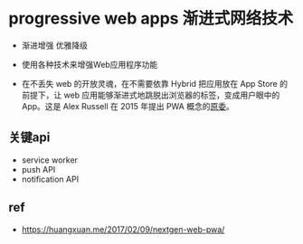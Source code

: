 # progressive web apps 渐进式网络技术

- 渐进增强 优雅降级

- 使用各种技术来增强Web应用程序功能

- 在不丢失 web 的开放灵魂，在不需要依靠 Hybrid 把应用放在 App Store 的前提下，让 web 应用能够渐进式地跳脱出浏览器的标签，变成用户眼中的 App。这是 Alex Russell 在 2015 年提出 PWA 概念的[原委](https://infrequently.org/2015/06/progressive-apps-escaping-tabs-without-losing-our-soul/)。

## 关键api

- service worker
- push API
- notification API



## ref

- https://huangxuan.me/2017/02/09/nextgen-web-pwa/